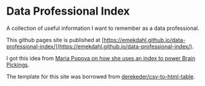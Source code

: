 # Data Professional Index

A collection of useful information I want to remember as a data professional.

This github pages site is published at [https://emekdahl.github.io/data-professional-index/](https://emekdahl.github.io/data-professional-index/).

I got this idea from [Maria Popova on how she uses an index to power Brain Pickings](https://tim.blog/2015/07/24/maria-popova-starting-a-successful-blog/).

The template for this site was borrowed from [derekeder/csv-to-html-table](https://github.com/derekeder/csv-to-html-table).